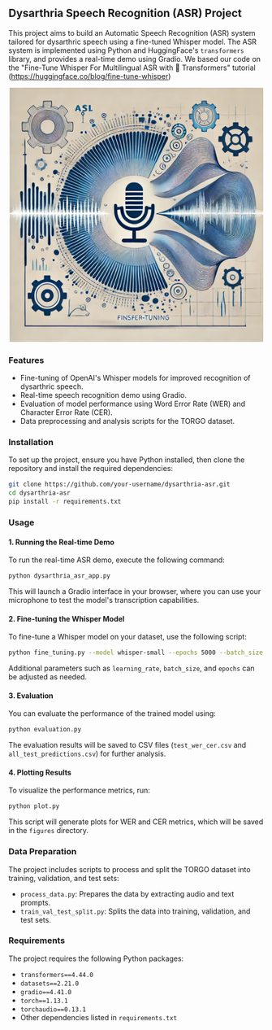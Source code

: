 ## Dysarthria Speech Recognition (ASR) Project

This project aims to build an Automatic Speech Recognition (ASR) system tailored for dysarthric speech using a fine-tuned Whisper model. The ASR system is implemented using Python and HuggingFace's `transformers` library, and provides a real-time demo using Gradio.
We based our code on the "Fine-Tune Whisper For Multilingual ASR with 🤗 Transformers" tutorial (https://huggingface.co/blog/fine-tune-whisper)


<p align="center"><img src="https://github.com/tomerco4/FinetuneDysarthria/blob/main/figures/Logo.webp" width="500" /></p>


### Features

- Fine-tuning of OpenAI's Whisper models for improved recognition of dysarthric speech.
- Real-time speech recognition demo using Gradio.
- Evaluation of model performance using Word Error Rate (WER) and Character Error Rate (CER).
- Data preprocessing and analysis scripts for the TORGO dataset.

### Installation

To set up the project, ensure you have Python installed, then clone the repository and install the required dependencies:

```bash
git clone https://github.com/your-username/dysarthria-asr.git
cd dysarthria-asr
pip install -r requirements.txt
```

### Usage

#### 1. Running the Real-time Demo

To run the real-time ASR demo, execute the following command:

```bash
python dysarthria_asr_app.py
```

This will launch a Gradio interface in your browser, where you can use your microphone to test the model's transcription capabilities.

#### 2. Fine-tuning the Whisper Model

To fine-tune a Whisper model on your dataset, use the following script:

```bash
python fine_tuning.py --model whisper-small --epochs 5000 --batch_size 16 --learning_rate 1e-5 --run_name "your-run-name"
```

Additional parameters such as `learning_rate`, `batch_size`, and `epochs` can be adjusted as needed.

#### 3. Evaluation

You can evaluate the performance of the trained model using:

```bash
python evaluation.py
```

The evaluation results will be saved to CSV files (`test_wer_cer.csv` and `all_test_predictions.csv`) for further analysis.

#### 4. Plotting Results

To visualize the performance metrics, run:

```bash
python plot.py
```

This script will generate plots for WER and CER metrics, which will be saved in the `figures` directory.

### Data Preparation

The project includes scripts to process and split the TORGO dataset into training, validation, and test sets:

- `process_data.py`: Prepares the data by extracting audio and text prompts.
- `train_val_test_split.py`: Splits the data into training, validation, and test sets.

### Requirements

The project requires the following Python packages:

- `transformers==4.44.0`
- `datasets==2.21.0`
- `gradio==4.41.0`
- `torch==1.13.1`
- `torchaudio==0.13.1`
- Other dependencies listed in `requirements.txt`

